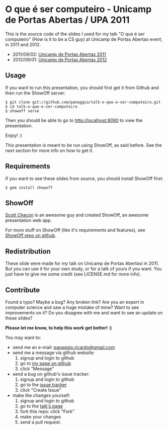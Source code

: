 # O que é ser computeiro - Unicamp de Portas Abertas / UPA 2011

This is the source code of the slides I used for my talk "O que é ser
computeiro" (How is it to be a CS guy) at Unicamp de Portas Abertas event,
in 2011 and 2012.

  - 2011/09/02: [Unicamp de Portas Abertas 2011](http://upa.unicamp.br/2011)
  - 2012/09/01: [Unicamp de Portas Abertas 2012](http://upa.unicamp.br)

## Usage #

If you want to run this presentation, you should first get it from Github
and then run the ShowOff server:

    $ git clone git://github.com/panaggio/talk-o-que-e-ser-computeiro.git
    $ cd talk-o-que-e-ser-computeiro
    $ showoff serve

Then you should be able to go to
[http://localhost:9090](http://localhost:9090) to view the presentation.

Enjoy! :)

This presentation is meant to be run using ShowOff, as said before. See the
next section for more info on how to get it.

## Requirements

If you want to see these slides from source, you should install ShowOff first:

    $ gem install showoff

## ShowOff

[Scott Chacon](https://github.com/schacon/) is an awesome guy and created
ShowOff, an awesome presentation web app.

For more stuff on ShowOff (like it's requirements and features), see
[ShowOff repo on github](https://github.com/schacon/showoff).

## Redistribution

These slide were made for my talk on Unicamp de Portas Abertasi in 2011. But
you can use it for your own study, or for a talk of yours if you want. You
just have to give me some credit (see LICENSE.md for more info).

## Contribute

Found a typo? Maybe a bug? Any broken link? Are you an expert in computer
science and saw a huge mistake of mine? Want to see improvements on it? Do you
disagree with me and want to see an update on these slides?

**Please let me know, to help this work get better! :)**

You may want to:

* send me an e-mail: panaggio.ricardo@gmail.com
* send me a message via github website:
    1. signup and login to github
    2. go to [my page on github](http://github.com/panaggio)
    3. click "Message"
* send a bug on github's issue tracker:
    1. signup and login to github
    2. go to the [issue tracker](http://github.com/panaggio/talk-o-que-e-ser-computeiro/issues)
    3. click "Create Issue"
* make the changes yourself:
    1. signup and login to github
    2. go to the [talk's page](http://github.com/panaggio/talk-o-que-e-ser-computeiro)
    3. fork this repo: click "Fork"
    4. make your changes
    5. send a pull request.
